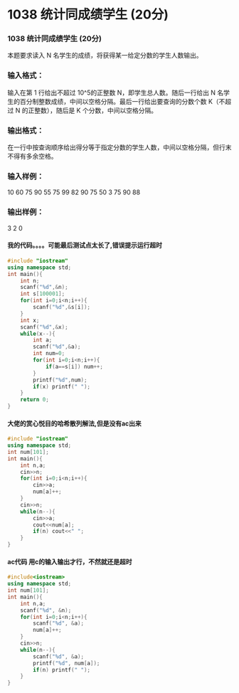 # 1038 统计同成绩学生 (20分)

### 1038 统计同成绩学生 (20分)
本题要求读入 N 名学生的成绩，将获得某一给定分数的学生人数输出。

### 输入格式：
输入在第 1 行给出不超过 10^5的正整数 N，即学生总人数。随后一行给出 N 名学生的百分制整数成绩，中间以空格分隔。最后一行给出要查询的分数个数 K（不超过 N 的正整数），随后是 K 个分数，中间以空格分隔。

### 输出格式：
在一行中按查询顺序给出得分等于指定分数的学生人数，中间以空格分隔，但行末不得有多余空格。

### 输入样例：
10
60 75 90 55 75 99 82 90 75 50
3 75 90 88
### 输出样例：
3 2 0

#### 我的代码。。。。可能最后测试点太长了,错误提示运行超时

```c++
#include "iostream"
using namespace std;
int main(){
	int n;
	scanf("%d",&n);
	int s[100001];
	for(int i=0;i<n;i++){
		scanf("%d",&s[i]);
	}
	int x;
	scanf("%d",&x);
	while(x--){
		int a;
		scanf("%d",&a);
		int num=0;
		for(int i=0;i<n;i++){
			if(a==s[i]) num++;
		}
		printf("%d",num);
		if(x) printf(" ");
	}
    return 0;
} 
```

#### 大佬的赏心悦目的哈希散列解法,但是没有ac出来
```c++
#include "iostream"
using namespace std;
int num[101];
int main(){
	int n,a;
	cin>>n;
	for(int i=0;i<n;i++){
		cin>>a;
		num[a]++;
	}
	cin>>n;
	while(n--){
		cin>>a;
		cout<<num[a];
		if(n) cout<<" ";
	}
}
```

#### ac代码 用c的输入输出才行，不然就还是超时
``` c++
#include<iostream>
using namespace std;
int num[101];
int main(){
	int n,a;
	scanf("%d", &n);
	for(int i=0;i<n;i++){
		scanf("%d", &a);
		num[a]++;
	}
	cin>>n;
	while(n--){
		scanf("%d", &a);
		printf("%d", num[a]);
		if(n) printf(" ");
	}
}
```

